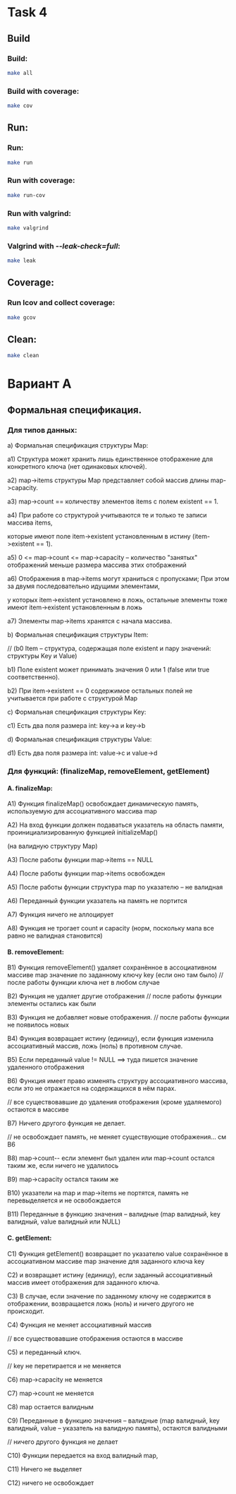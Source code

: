 # Task 4

## Build

### Build:

```sh
make all
```

### Build with coverage:

```sh
make cov
```

## Run:

### Run:

```sh
make run
```

### Run with coverage:

```sh
make run-cov
```

### Run with valgrind:

```sh
make valgrind
```

### Valgrind with *--leak-check=full*:

```sh
make leak
```

## Coverage:

### Run lcov and collect coverage:

```sh
make gcov
```

## Clean:

```sh
make clean
```

# Вариант А

## Формальная спецификация.

### Для типов данных:

a) Формальная спецификация структуры Map:

a1) Структура может хранить лишь единственное отображение для конкретного ключа (нет одинаковых ключей).

a2) map->items структуры Map представляет собой массив длины map->capacity.

a3) map->count == количеству элементов items с полем existent == 1.

a4) При работе со структурой учитываются те и только те записи массива items,

которые имеют поле item->existent установленным в истину (item->existent == 1).

a5) 0 <= map->count <= map->capacity – количество "занятых" отображений меньше размера массива этих отображений

a6) Отображения в map->items могут храниться с пропусками; При этом за двумя последовательно идущими элементами,

у которых item->existent установлено в ложь, остальные элементы тоже имеют item->existent установленным в ложь

a7) Элементы map->items хранятся с начала массива.

b) Формальная спецификация структуры Item:

// (b0 Item – структура, содержащая поле existent и пару значений: структуры Key и Value)

b1) Поле existent может принимать значения 0 или 1 (false или true соответственно).

b2) При item->existent == 0 содержимое остальных полей не учитывается при работе с структурой Map

c) Формальная спецификация структуры Key:

c1) Есть два поля размера int: key->a и key->b

d) Формальная спецификация структуры Value:

d1) Есть два поля размера int: value->c и value->d

### Для функций: (finalizeMap, removeElement, getElement)

#### A. finalizeMap:

A1) Функция finalizeMap() освобождает динамическую память, используемую для ассоциативного массива map

A2) На вход функции должен подаваться указатель на область памяти, проинициализированную функцией initializeMap()

(на валидную структуру Map)

A3) После работы функции map->items == NULL

A4) После работы функции map->items освобожден

A5) После работы функции структура map по указателю – не валидная

A6) Переданный функции указатель на память не портится

A7) Функция ничего не аллоцирует

A8) Функция не трогает count и capacity (норм, поскольку мапа все равно не валидная становится)

#### B. removeElement:

B1) Функция removeElement() удаляет сохранённое в ассоциативном массиве map значение по заданному ключу key (если оно там было) // после работы функции ключа нет в любом случае

B2) Функция не удаляет другие отображения // после работы функции элементы остались как были

B3) Функция не добавляет новые отображения. // после работы функции не появилось новых

B4) Функция возвращает истину (единицу), если функция изменила ассоциативный массив, ложь (ноль) в противном случае.

B5) Если переданный value != NULL ==> туда пишется значение удаленного отображения

B6) Функция имеет право изменять структуру ассоциативного массива, если это не отражается на содержащихся в нём парах.

// все существовавшие до удаления отображения (кроме удаляемого) остаются в массиве

B7) Ничего другого функция не делает.

// не освобождает память, не меняет существующие отображения... см B6

B8) map->count-- если элемент был удален или map->count остался таким же, если ничего не удалилось

B9) map->capacity остался таким же

B10) указатели на map и map->items не портятся, память не перевыделяется и не освобождается

B11) Переданные в функцию значения – валидные (map валидный, key валидный, value валидный или NULL)

#### C. getElement:

C1) Функция getElement() возвращает по указателю value сохранённое в ассоциативном массиве map значение для заданного ключа key

C2) и возвращает истину (единицу), если заданный ассоциативный массив имеет отображения для заданного ключа.

C3) В случае, если значение по заданному ключу не содержится в отображении, возвращается ложь (ноль) и ничего другого не происходит.

C4) Функция не меняет ассоциативный массив

// все существовавшие отображения остаются в массиве

C5) и переданный ключ.

// key не перетирается и не меняется

C6) map->capacity не меняется

C7) map->count не меняется

С8) map остается валидным

C9) Переданные в функцию значения – валидные (map валидный, key валидный, value – указатель на валидную память), остаются валидными

// ничего другого функция не делает

С10) Функции передается на вход валидный map,

C11) Ничего не выделяет

С12) ничего не освобождает